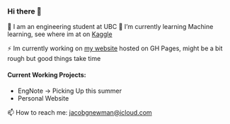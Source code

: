 ### Hi there 👋

📘 I am an engineering student at UBC
🌱 I’m currently learning Machine learning, see where im at on [Kaggle](https://www.kaggle.com/mountainrose)

⚡ Im currently working on [my website](https://jacobgnewman.com/) hosted on GH Pages, might be a bit rough but good things take time

#### Current Working Projects:
- EngNote -> Picking Up this summer
- Personal Website

📫 How to reach me: jacobgnewman@icloud.com
